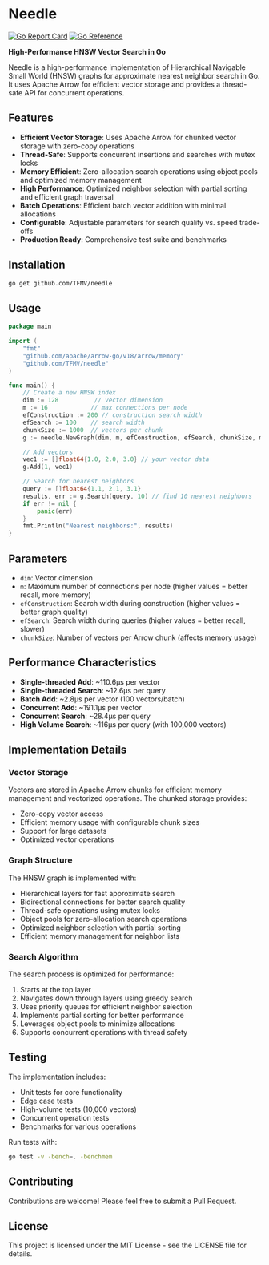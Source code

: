 # Needle

[![Go Report Card](https://goreportcard.com/badge/github.com/TFMV/needle)](https://goreportcard.com/report/github.com/TFMV/needle)
[![Go Reference](https://pkg.go.dev/badge/github.com/TFMV/needle.svg)](https://pkg.go.dev/github.com/TFMV/needle)

**High-Performance HNSW Vector Search in Go**

Needle is a high-performance implementation of Hierarchical Navigable Small World (HNSW) graphs for approximate nearest neighbor search in Go. It uses Apache Arrow for efficient vector storage and provides a thread-safe API for concurrent operations.

## Features

- **Efficient Vector Storage**: Uses Apache Arrow for chunked vector storage with zero-copy operations
- **Thread-Safe**: Supports concurrent insertions and searches with mutex locks
- **Memory Efficient**: Zero-allocation search operations using object pools and optimized memory management
- **High Performance**: Optimized neighbor selection with partial sorting and efficient graph traversal
- **Batch Operations**: Efficient batch vector addition with minimal allocations
- **Configurable**: Adjustable parameters for search quality vs. speed trade-offs
- **Production Ready**: Comprehensive test suite and benchmarks

## Installation

```bash
go get github.com/TFMV/needle
```

## Usage

```go
package main

import (
    "fmt"
    "github.com/apache/arrow-go/v18/arrow/memory"
    "github.com/TFMV/needle"
)

func main() {
    // Create a new HNSW index
    dim := 128          // vector dimension
    m := 16            // max connections per node
    efConstruction := 200 // construction search width
    efSearch := 100    // search width
    chunkSize := 1000  // vectors per chunk
    g := needle.NewGraph(dim, m, efConstruction, efSearch, chunkSize, memory.DefaultAllocator)

    // Add vectors
    vec1 := []float64{1.0, 2.0, 3.0} // your vector data
    g.Add(1, vec1)

    // Search for nearest neighbors
    query := []float64{1.1, 2.1, 3.1}
    results, err := g.Search(query, 10) // find 10 nearest neighbors
    if err != nil {
        panic(err)
    }
    fmt.Println("Nearest neighbors:", results)
}
```

## Parameters

- `dim`: Vector dimension
- `m`: Maximum number of connections per node (higher values = better recall, more memory)
- `efConstruction`: Search width during construction (higher values = better graph quality)
- `efSearch`: Search width during queries (higher values = better recall, slower)
- `chunkSize`: Number of vectors per Arrow chunk (affects memory usage)

## Performance Characteristics

- **Single-threaded Add**: ~110.6μs per vector
- **Single-threaded Search**: ~12.6μs per query
- **Batch Add**: ~2.8μs per vector (100 vectors/batch)
- **Concurrent Add**: ~191.1μs per vector
- **Concurrent Search**: ~28.4μs per query
- **High Volume Search**: ~116μs per query (with 100,000 vectors)

## Implementation Details

### Vector Storage

Vectors are stored in Apache Arrow chunks for efficient memory management and vectorized operations. The chunked storage provides:

- Zero-copy vector access
- Efficient memory usage with configurable chunk sizes
- Support for large datasets
- Optimized vector operations

### Graph Structure

The HNSW graph is implemented with:

- Hierarchical layers for fast approximate search
- Bidirectional connections for better search quality
- Thread-safe operations using mutex locks
- Object pools for zero-allocation search operations
- Optimized neighbor selection with partial sorting
- Efficient memory management for neighbor lists

### Search Algorithm

The search process is optimized for performance:

1. Starts at the top layer
2. Navigates down through layers using greedy search
3. Uses priority queues for efficient neighbor selection
4. Implements partial sorting for better performance
5. Leverages object pools to minimize allocations
6. Supports concurrent operations with thread safety

## Testing

The implementation includes:

- Unit tests for core functionality
- Edge case tests
- High-volume tests (10,000 vectors)
- Concurrent operation tests
- Benchmarks for various operations

Run tests with:

```bash
go test -v -bench=. -benchmem
```

## Contributing

Contributions are welcome! Please feel free to submit a Pull Request.

## License

This project is licensed under the MIT License - see the LICENSE file for details.
